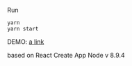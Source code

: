 Run

```
yarn
yarn start
```

DEMO: [a link](https://cevcode.github.io/test-task/)

based on React Create App
Node v 8.9.4
